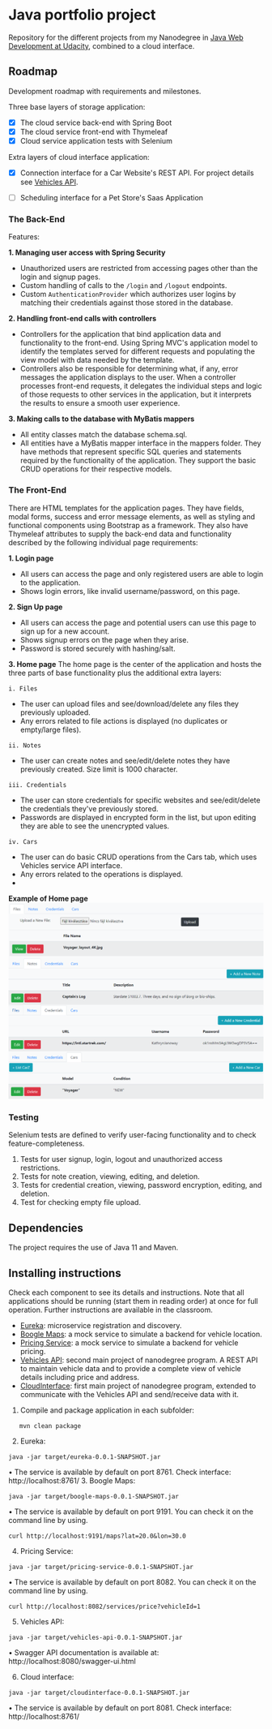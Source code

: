 # Java portfolio project

Repository for the different projects from my Nanodegree in [Java Web Development at Udacity](https://www.udacity.com/course/java-developer-nanodegree--nd035), combined to a cloud interface.


## Roadmap
Development roadmap with requirements and milestones.

Three base layers of storage application:

- [x] The cloud service back-end with Spring Boot
- [x] The cloud service front-end with Thymeleaf
- [x] Cloud service application tests with Selenium

Extra layers of cloud interface application:

- [x] Connection interface for a Car Website's REST API. For project details see [Vehicles API](vehicles-api/README.md).
- [ ] Scheduling interface for a Pet Store's Saas Application


### The Back-End
Features:

**1. Managing user access with Spring Security**
- Unauthorized users are restricted from accessing pages other than the login and signup pages.
- Custom handling of calls to the `/login` and `/logout` endpoints.
- Custom `AuthenticationProvider` which authorizes user logins by matching their credentials against those stored in the database.

**2. Handling front-end calls with controllers**
- Controllers for the application that bind application data and functionality to the front-end. Using Spring MVC's application model to identify the templates served for different requests and populating the view model with data needed by the template.
- Controllers also be responsible for determining what, if any, error messages the application displays to the user. When a controller processes front-end requests, it delegates the individual steps and logic of those requests to other services in the application, but it interprets the results to ensure a smooth user experience.

**3. Making calls to the database with MyBatis mappers**
- All entity classes match the database schema.sql.
- All entities have a MyBatis mapper interface in the mappers folder. They have methods that represent specific SQL queries and statements required by the functionality of the application. They support the basic CRUD operations for their respective models.


### The Front-End
There are HTML templates for the application pages. They have fields, modal forms, success and error message elements, as well as styling and functional components using Bootstrap as a framework. They also have Thymeleaf attributes to supply the back-end data and functionality described by the following individual page requirements:

**1. Login page**
- All users can access the page and only registered users are able to login to the application.
- Shows login errors, like invalid username/password, on this page.


**2. Sign Up page**
- All users can access the page and potential users can use this page to sign up for a new account.
- Shows signup errors on the page when they arise.
- Password is stored securely with hashing/salt.


**3. Home page**
   The home page is the center of the application and hosts the three parts of base functionality plus the additional extra layers:  

    i. Files
   - The user can upload files and see/download/delete any files they previously uploaded.
   - Any errors related to file actions is displayed (no duplicates or empty/large files).
   
    ii. Notes
   - The user can create notes and see/edit/delete notes they have previously created. Size limit is 1000 character.

    iii. Credentials
   - The user can store credentials for specific websites and see/edit/delete the credentials they've previously stored.
   - Passwords are displayed in encrypted form in the list, but upon editing they are able to see the unencrypted values.

    iv. Cars
   - The user can do basic CRUD operations from the Cars tab, which uses Vehicles service API interface.
   - Any errors related to the operations is displayed.
   - 
**Example of Home page**
![](./front-end-example.png)

### Testing
Selenium tests are defined to verify user-facing functionality and to check feature-completeness.

1. Tests for user signup, login, logout and unauthorized access restrictions.
2. Tests for note creation, viewing, editing, and deletion.
3. Tests for credential creation, viewing, password encryption, editing, and deletion.
4. Test for checking empty file upload.

## Dependencies

The project requires the use of Java 11 and Maven.

## Installing instructions

Check each component to see its details and instructions. Note that all applications
should be running (start them in reading order) at once for full operation. Further instructions are available in the classroom.

- [Eureka](eureka): microservice registration and discovery.
- [Boogle Maps](boogle-maps/README.md): a mock service to simulate a backend for vehicle location.
- [Pricing Service](pricing-service/README.md): a mock service to simulate a backend for vehicle pricing.
- [Vehicles API](vehicles-api/README.md): second main project of nanodegree program. A REST API to maintain vehicle data and to provide a complete
  view of vehicle details including price and address.
- [CloudInterface](cloudinterface/README.md): first main project of nanodegree program, extended to communicate with the Vehicles API and send/receive data with it.

1. Compile and package application in each subfolder:
```
   mvn clean package
```
2. Eureka:
```
java -jar target/eureka-0.0.1-SNAPSHOT.jar
```
•	The service is available by default on port 8761. Check interface: http://localhost:8761/
3. Boogle Maps:
```
java -jar target/boogle-maps-0.0.1-SNAPSHOT.jar
```
•	The service is available by default on port 9191. You can check it on the command line by using.
```
curl http://localhost:9191/maps?lat=20.0&lon=30.0
```
4. Pricing Service:
```
java -jar target/pricing-service-0.0.1-SNAPSHOT.jar
```
•	The service is available by default on port 8082. You can check it on the command line by using.
```
curl http://localhost:8082/services/price?vehicleId=1
```
5. Vehicles API:
```
java -jar target/vehicles-api-0.0.1-SNAPSHOT.jar
```
•	Swagger API documentation is available at: http://localhost:8080/swagger-ui.html

6. Cloud interface:
```
java -jar target/cloudinterface-0.0.1-SNAPSHOT.jar
```
•	The service is available by default on port 8081. Check interface: http://localhost:8761/


